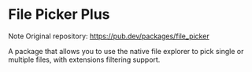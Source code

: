 # File Picker Plus

Note Original repository: https://pub.dev/packages/file_picker

A package that allows you to use the native file explorer to pick single or multiple files, with extensions filtering support.